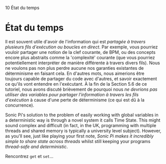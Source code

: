 10 État du temps

# État du temps

Il est souvent utile d'avoir de l'information qui est *partagée à travers plusieurs fils d'exécution ou boucles en direct*. Par exemple, vous pourriez vouloir partager une notion de la clef courante, de BPM, ou des concepts encore plus abstraits comme la 'complexité' courante (que vous pourriez potentiellement interpréter de manière différente à travers divers fils). Nous ne voulons pas non plus perdre aucune nos garanties existantes de déterminisme en faisant cela. En d'autres mots, nous aimerions être toujours capable de partager du code avec d'autres, et savoir exactement ce qu'ils vont entendre en l'exécutant. À la fin de la Section 5.6 de ce tutoriel, nous avons discuté brièvement de pourquoi nous *ne devrions pas utiliser des variables pour partager l'information à travers les fils d'exécution* à cause d'une perte de déterminisme (ce qui est dû à la concurrence).

Sonic Pi's solution to the problem of easily working with global variables in a deterministic way is through a novel system it calls Time State. This might sound complex and difficult (in fact, in the UK, programming with multiple threads and shared memory is typically a university level subject). However, as you'll see, just like playing your first note, *Sonic Pi makes it incredibly simple to share state across threads* whilst still keeping your programs *thread-safe and deterministic*.

Rencontrez `get` et `set`...
